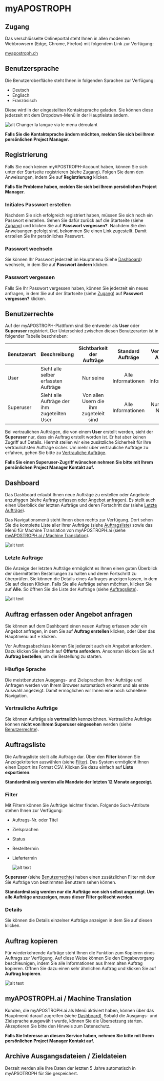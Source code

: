 [user-languages]: /assets/de/user-languages.gif
[dashboard]: /assets/de/dashboard.gif "Dashboard"
[copy-order]: /assets/de/copy-order.png "Auftrag kopieren"
[filter-orders]: /assets/de/filter-orders.gif "Aufträge filtern"
[last-orders]: /assets/de/last-orders.png "Letzte Aufträge"

# myAPOSTROPH

## Zugang [](#access)
Das verschlüsselte Onlineportal steht Ihnen in allen modernen Webbrowsern (Edge, Chrome, Firefox) mit folgendem Link zur Verfügung:

[myapostroph.ch](https://myapostroph.ch/)

## Benutzersprache [](#user-languages)

Die Benutzeroberfläche steht Ihnen in folgenden Sprachen zur Verfügung:

- Deutsch
- Englisch
- Französisch

Diese wird in der eingestellten Kontaktsprache geladen. Sie können diese jederzeit mit dem Dropdown-Menü in der Hauptleiste ändern.

![alt Changer la langue via le menu déroulant][user-languages]

**Falls Sie die Kontaktsprache ändern möchten, melden Sie sich bei Ihrem persönlichen Project Manager.**

## Registrierung [](#sign-up)
Falls Sie noch keinen myAPOSTROPH-Account haben, können Sie sich unter der Startseite registrieren (siehe [Zugang](#access)). Folgen Sie dann den Anweisungen, indem Sie auf **Registrierung** klicken.

**Falls Sie Probleme haben, melden Sie sich bei Ihrem persönlichen Project Manager.**

### Initiales Passwort erstellen [](#initial-pwd)

Nachdem Sie sich erfolgreich registriert haben, müssen Sie sich noch ein Passwort einstellen. Gehen Sie dafür zurück auf die Startseite (siehe [Zugang](#access)) und klicken Sie auf **Passwort vergessen?**. Nachdem Sie den Anweisungen gefolgt sind, bekommen Sie einen Link zugestellt. Damit erstellen Sie Ihr persönliches Passwort.

### Passwort wechseln [](#change-pwd)

Sie können Ihr Passwort jederzeit im Hauptmenu (Siehe [Dashboard](#dashboard)) wechseln, in dem Sie auf **Passwort ändern** klicken.

### Passwort vergessen [](#forgot-pwd)

Falls Sie Ihr Passwort vergessen haben, können Sie jederzeit ein neues anfragen, in dem Sie auf der Startseite (siehe [Zugang](#access)) auf **Passwort vergessen?** klicken.

## Benutzerrechte [](#user-rights)

Auf der myAPOSTROPH-Plattform sind Sie entweder als **User** oder **Superuser** registriert. Der Unterschied zwischen diesen Benutzerarten ist in folgender Tabelle beschrieben:

| Benutzerart | Beschreibung                                 |       Sichtbarkeit der Aufträge        | Standard Aufträge  | Vertrauliche Aufträge |
| ----------- | -------------------------------------------- | :------------------------------------: | :----------------: | :-------------------: |
| User        | Sieht alle selber erfassten Aufträge         |               Nur seine                | Alle Informationen |  Alle Informationen   |
| Superuser   | Sieht alle Aufträge der ihm zugeteilten User | Von allen Usern die ihm zugeteleit sind | Alle Informationen |  Nur Auftrags Nummer  |



Bei vertraulichen Aufträgen, die von einem **User** erstellt werden, sieht der **Superuser** nur, dass ein Auftrag erstellt worden ist. Er hat aber keinen Zugriff auf Details. Hiermit stellen wir eine zusätzliche Sicherheit für Ihre vertraulichsten Aufträge sicher. Um mehr über vertrauliche Aufträge zu erfahren, gehen Sie bitte zu [Vertrauliche Aufträge](#confidential-orders).

**Falls Sie einen Superuser-Zugriff wünschen nehmen Sie bitte mit Ihrem persönlichen Project Manager Kontakt auf.**

## Dashboard [](#dashboard)

Das Dashboard erlaubt Ihnen neue Aufträge zu erstellen oder Angebote anzufragen (siehe [Auftrag erfassen oder Angebot anfragen](#orders)). Es stellt auch einen Überblick der letzten Aufträge und deren Fortschritt dar (siehe [Letzte Aufträge](#last-orders)).

Das Navigationsmenü steht Ihnen oben rechts zur Verfügung. Dort sehen Sie die komplette Liste aller Ihrer Aufträge (siehe [Auftragsliste](#orders-list)) sowie das Menü für Machine Translation von myAPOSTROPH.ai (siehe [myAPOSTROPH.ai / Machine Translation](#machine-translation)).

![alt text][dashboard]

### Letzte Aufträge [](#last-orders)

Die Anzeige der letzten Aufträge ermöglicht es Ihnen einen guten Überblick der übermittelten Bestellungen zu halten und deren Fortschritt zu überprüfen. Sie können die Details eines Auftrages anzeigen lassen, in dem Sie auf diesen Klicken. Falls Sie alle Aufträge sehen möchten, klicken Sie auf **Alle**. So öffnen Sie die Liste der Aufträge (siehe [Auftragsliste](#orders-list)).

![alt text][last-orders]

## Auftrag erfassen oder Angebot anfragen [](#orders)

Sie können auf dem Dashboard einen neuen Auftrag erfassen oder ein Angebot anfragen, in dem Sie auf **Auftrag erstellen** klicken, oder über das Hauptmenu auf **+** klicken.

Vor Auftragsabschluss können Sie jederzeit auch ein Angebot anfordern. Dazu klicken Sie einfach auf **Offerte anfordern**. Ansonsten klicken Sie auf **Auftrag bestellen**, um die Bestellung zu starten.

### Häufige Sprache [](#frequent-languages)

Die meistbenutzten Ausgangs- und Zielsprachen Ihrer Aufträge und Anfragen werden von Ihrem Browser automatisch erkannt und als erste Auswahl angezeigt. Damit ermöglichen wir Ihnen eine noch schnellere Navigation.

### Vertrauliche Aufträge [](#confidential-orders)

Sie können Aufträge als **vertraulich** kennzeichnen. Vertrauliche Aufträge können **nicht von Ihrem Superuser eingesehen** werden (siehe [Benutzerrechte](#user-rights)).

## Auftragsliste [](#orders-list)

Die Auftragsliste stellt alle Aufträge dar. Über den **Filter** können Sie Anzeigekriterien auswählen (siehe [Filter](#orders-filter)). Das System ermöglicht Ihnen einen Export ins Format CSV. Klicken Sie dazu einfach auf **Liste exportieren**.

**Standardmässig werden alle Mandate der letzten 12 Monate angezeigt.**

### Filter [](#orders-filter)

Mit Filtern können Sie Aufträge leichter finden. Folgende Such-Attribute stehen Ihnen zur Verfügung:

* Auftrags-Nr. oder Titel

* Zielsprachen

* Status

* Bestelltermin

* Liefertermin

  ![alt text][filter-orders]

**Superuser** (siehe [Benutzerrechte](#user-rights)) haben einen zusätzlichen Filter mit dem Sie Aufträge von bestimmten Benutzern sehen können.

**Standardmässig werden nur die Aufträge von sich selbst angezeigt. Um alle Aufträge anzuzeigen, muss dieser Filter gelöscht werden.**

### Details

Sie können die Details einzelner Aufträge anzeigen in dem Sie auf diesen klicken.

## Auftrag kopieren [](#copy-order)

Für wiederkehrende Aufträge steht Ihnen die Funktion zum Kopieren eines Auftrags zur Verfügung. Auf diese Weise können Sie den Eingabevorgang beschleunigen, indem Sie alle Informationen aus Ihrem alten Auftrag kopieren. Öffnen Sie dazu einen sehr ähnlichen Auftrag und klicken Sie auf **Auftrag kopieren**.

![alt text][copy-order]

## myAPOSTROPH.ai / Machine Translation [](#machine-translation)

Kunden, die myAPOSTROPH.ai als Menü aktiviert haben, können über das Hauptmenü darauf zugreifen (siehe [Dashboard](#dashboard)). Sobald die Ausgangs- und Zielsprache ausgewählt wurde, können Sie die Übersetzung starten. Akzeptieren Sie bitte den Hinweis zum Datenschutz.

**Falls Sie Interesse an diesem Service haben, nehmen Sie bitte mit Ihrem persönlichen Project Manager Kontakt auf.**

## Archive Ausgangsdateien / Zieldateien [](#archives)

Derzeit werden alle Ihre Daten der letzten 5 Jahre automatisch in myAPSOTROPH für Sie gespeichert.
